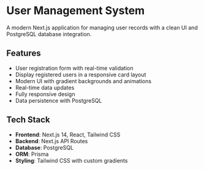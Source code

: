 # User Management System

A modern Next.js application for managing user records with a clean UI and PostgreSQL database integration.

## Features

-  User registration form with real-time validation
-  Display registered users in a responsive card layout
-  Modern UI with gradient backgrounds and animations
-  Real-time data updates
-  Fully responsive design
-  Data persistence with PostgreSQL

## Tech Stack

- **Frontend**: Next.js 14, React, Tailwind CSS
- **Backend**: Next.js API Routes
- **Database**: PostgreSQL
- **ORM**: Prisma
- **Styling**: Tailwind CSS with custom gradients


